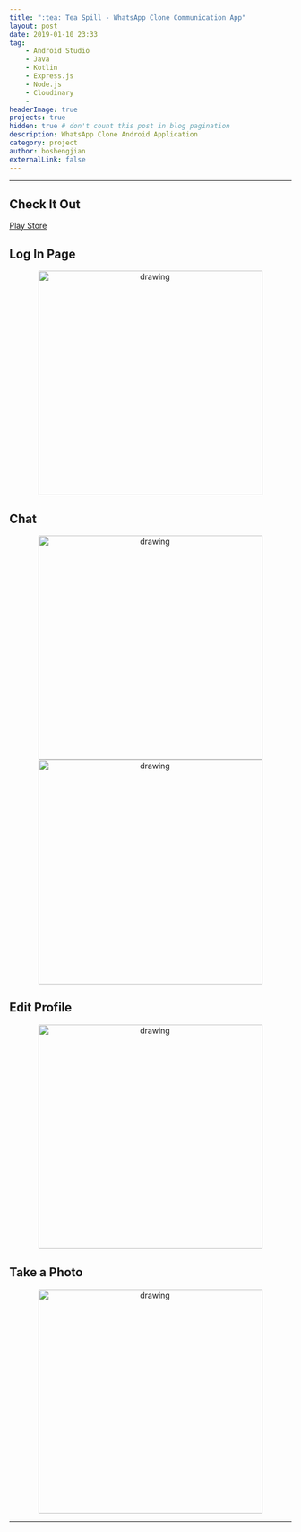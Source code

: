 ```yaml
---
title: ":tea: Tea Spill - WhatsApp Clone Communication App"
layout: post
date: 2019-01-10 23:33
tag: 
    - Android Studio 
    - Java 
    - Kotlin 
    - Express.js 
    - Node.js
    - Cloudinary
    - 
headerImage: true
projects: true
hidden: true # don't count this post in blog pagination
description: WhatsApp Clone Android Application
category: project
author: boshengjian
externalLink: false
---
```


---

## Check It Out

[Play Store](https://play.google.com/store/apps/details?id=com.boshengjian.teaspill
)

## Log In Page

<center><img src="/assets/projects/teaspill/enter_phone.png" alt="drawing" width="400"/></center>

## Chat 

<center><img src="/assets/projects/teaspill/chat_2.png" alt="drawing" width="400"/></center>

<center><img src="/assets/projects/teaspill/chat_activity.png" alt="drawing" width="400"/></center>

## Edit Profile

<center><img src="/assets/projects/teaspill/edit_profile.png" alt="drawing" width="400"/></center>

## Take a Photo
<center><img src="/assets/projects/teaspill/camera.png" alt="drawing" width="400"/></center>


---


